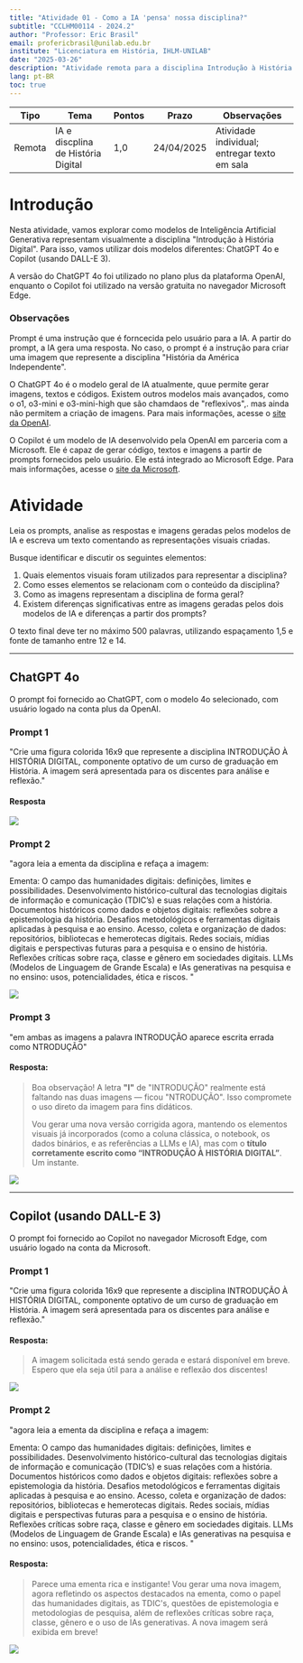 ```yaml
---
title: "Atividade 01 - Como a IA 'pensa' nossa disciplina?"
subtitle: "CCLHM00114 - 2024.2"
author: "Professor: Eric Brasil"
email: profericbrasil@unilab.edu.br
institute: "Licenciatura em História, IHLM-UNILAB"
date: "2025-03-26"
description: "Atividade remota para a disciplina Introdução à História Digital. A atividade vale 1,0 ponto e deve ser entregue até 24/04/2025."
lang: pt-BR
toc: true
---
```


|Tipo | Tema | Pontos | Prazo |Observações|
|--------|----------------------|-----|------------|---------------------|
| Remota | IA e discplina de História Digital | 1,0 | 24/04/2025 | Atividade individual; entregar texto em sala |

# Introdução

Nesta atividade, vamos explorar como modelos de Inteligência Artificial Generativa representam visualmente a disciplina "Introdução à História Digital". Para isso, vamos utilizar dois modelos diferentes: ChatGPT 4o e Copilot (usando DALL-E 3).

A versão do ChatGPT 4o foi utilizado no plano plus da plataforma OpenAI, enquanto o Copilot foi utilizado na versão gratuita no navegador Microsoft Edge.

### Observações

Prompt é uma instrução que é forncecida pelo usuário para a IA. A partir do prompt, a IA gera uma resposta. No caso, o prompt é a instrução para criar uma imagem que represente a disciplina "História da América Independente".

O ChatGPT 4o é o modelo geral de IA atualmente, quue permite gerar imagens, textos e códigos. Existem outros modelos mais avançados, como o o1, o3-mini e o3-mini-high que são chamdaos de "reflexivos",. mas ainda não permitem a criação de imagens. Para mais informações, acesse o [site da OpenAI](https://openai.com/).

O Copilot é um modelo de IA desenvolvido pela OpenAI em parceria com a Microsoft. Ele é capaz de gerar código, textos e imagens a partir de prompts fornecidos pelo usuário. Ele está integrado ao Microsoft Edge. Para mais informações, acesse o [site da Microsoft](https://copilot.microsoft.com/).

# Atividade

Leia os prompts, analise as respostas e imagens geradas pelos modelos de IA e escreva um texto comentando as representações visuais criadas.

Busque identificar e discutir os seguintes elementos:

1. Quais elementos visuais foram utilizados para representar a disciplina?
2. Como esses elementos se relacionam com o conteúdo da disciplina?
3. Como as imagens representam a disciplina de forma geral?
4. Existem diferenças significativas entre as imagens geradas pelos dois modelos de IA e diferenças a partir dos prompts?

O texto final deve ter no máximo 500 palavras, utilizando espaçamento 1,5 e fonte de tamanho entre 12 e 14. 

---

## ChatGPT 4o

O prompt foi fornecido ao ChatGPT, com o modelo 4o selecionado, com usuário logado na conta plus da OpenAI.

### Prompt 1

"Crie uma figura colorida 16x9 que represente a disciplina INTRODUÇÃO À HISTÓRIA DIGITAL, componente optativo de um curso de graduação em História. A imagem será apresentada para os discentes para análise e reflexão."

#### Resposta

![](imgs/2025_03_26-11_29_58_chatgpt4o.png)

### Prompt 2

"agora leia a ementa da disciplina e refaça a imagem:

Ementa: O campo das humanidades digitais: definições, limites e possibilidades. Desenvolvimento histórico-cultural das tecnologias digitais de informação e comunicação (TDIC’s) e suas relações com a história. Documentos históricos como dados e objetos digitais: reflexões sobre a epistemologia da história. Desafios metodológicos e ferramentas digitais aplicadas à pesquisa e ao ensino. Acesso, coleta e organização de dados: repositórios, bibliotecas e hemerotecas digitais. Redes sociais, mídias digitais e perspectivas futuras para a pesquisa e o ensino de história. Reflexões críticas sobre raça, classe e gênero em sociedades digitais. LLMs (Modelos de Linguagem de Grande Escala) e IAs generativas na pesquisa e no ensino: usos, potencialidades, ética e riscos.
"

![](imgs/2025_03_26-11_33_03_chatgpt4o.png)

### Prompt 3

"em ambas as imagens a palavra INTRODUÇÃO aparece escrita errada como NTRODUÇÃO"

#### Resposta:

>Boa observação! A letra **"I"** de "INTRODUÇÃO" realmente está faltando nas duas imagens — ficou "NTRODUÇÃO". Isso compromete o uso direto da imagem para fins didáticos.
>
>Vou gerar uma nova versão corrigida agora, mantendo os elementos visuais já incorporados (como a coluna clássica, o notebook, os dados binários, e as referências a LLMs e IA), mas com o **título corretamente escrito como “INTRODUÇÃO À HISTÓRIA DIGITAL”**. Um instante.

![](imgs/2025_03_26-11_36_27_chatgpt4o.png)

---

## Copilot (usando DALL-E 3)

O prompt foi fornecido ao Copilot no navegador Microsoft Edge, com usuário logado na conta da Microsoft.

### Prompt 1

"Crie uma figura colorida 16x9 que represente a disciplina INTRODUÇÃO À HISTÓRIA DIGITAL, componente optativo de um curso de graduação em História. A imagem será apresentada para os discentes para análise e reflexão."

#### Resposta:

>A imagem solicitada está sendo gerada e estará disponível em breve. Espero que ela seja útil para a análise e reflexão dos discentes!

![](imgs/2025_03_26-copilot1.png)

### Prompt 2

"agora leia a ementa da disciplina e refaça a imagem:

Ementa: O campo das humanidades digitais: definições, limites e possibilidades. Desenvolvimento histórico-cultural das tecnologias digitais de informação e comunicação (TDIC’s) e suas relações com a história. Documentos históricos como dados e objetos digitais: reflexões sobre a epistemologia da história. Desafios metodológicos e ferramentas digitais aplicadas à pesquisa e ao ensino. Acesso, coleta e organização de dados: repositórios, bibliotecas e hemerotecas digitais. Redes sociais, mídias digitais e perspectivas futuras para a pesquisa e o ensino de história. Reflexões críticas sobre raça, classe e gênero em sociedades digitais. LLMs (Modelos de Linguagem de Grande Escala) e IAs generativas na pesquisa e no ensino: usos, potencialidades, ética e riscos.
"

#### Resposta:

>Parece uma ementa rica e instigante! Vou gerar uma nova imagem, agora refletindo os aspectos destacados na ementa, como o papel das humanidades digitais, as TDIC's, questões de epistemologia e metodologias de pesquisa, além de reflexões críticas sobre raça, classe, gênero e o uso de IAs generativas. A nova imagem será exibida em breve!

![](imgs/2025_03_26-copilot2.png)

